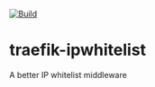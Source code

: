 [![Build](https://github.com/dmahmalat/traefik-ipwhitelist/actions/workflows/go.yml/badge.svg)](https://github.com/dmahmalat/traefik-ipwhitelist/actions/workflows/go.yml)

# traefik-ipwhitelist
A better IP whitelist middleware
